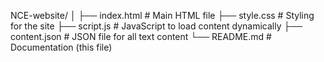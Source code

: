 NCE-website/
│
├── index.html          # Main HTML file
├── style.css           # Styling for the site
├── script.js           # JavaScript to load content dynamically
├── content.json        # JSON file for all text content
└── README.md           # Documentation (this file)
